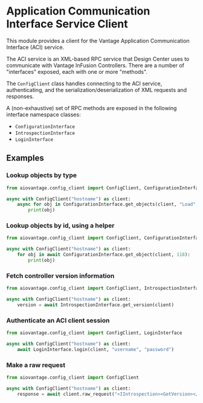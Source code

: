 # Application Communication Interface Service Client

This module provides a client for the Vantage Application Communication Interface
(ACI) service.

The ACI service is an XML-based RPC service that Design Center uses to communicate
with Vantage InFusion Controllers. There are a number of "interfaces" exposed, each
with one or more "methods".

The `ConfigClient` class handles connecting to the ACI service, authenticating, and the
serialization/deserialization of XML requests and responses.

A (non-exhaustive) set of RPC methods are exposed in the following interface
namespace classes:

- `ConfigurationInterface`
- `IntrospectionInterface`
- `LoginInterface`

## Examples

### Lookup objects by type

```python
from aiovantage.config_client import ConfigClient, ConfigurationInterface

async with ConfigClient("hostname") as client:
    async for obj in ConfigurationInterface.get_objects(client, "Load", "Button"):
        print(obj)
```

### Lookup objects by id, using a helper

```python
from aiovantage.config_client import ConfigClient, ConfigurationInterface

async with ConfigClient("hostname") as client:
    for obj in await ConfigurationInterface.get_object(client, 118):
        print(obj)
```

### Fetch controller version information

```python
from aiovantage.config_client import ConfigClient, IntrospectionInterface

async with ConfigClient("hostname") as client:
    version = await IntrospectionInterface.get_version(client)
```

### Authenticate an ACI client session

```python
from aiovantage.config_client import ConfigClient, LoginInterface

async with ConfigClient("hostname") as client:
    await LoginInterface.login(client, "username", "password")
```

### Make a raw request

```python
from aiovantage.config_client import ConfigClient

async with ConfigClient("hostname") as client:
    response = await client.raw_request("<IIntrospection><GetVersion></GetVersion></IIntrospection>", "</IIntrospection>")

```
